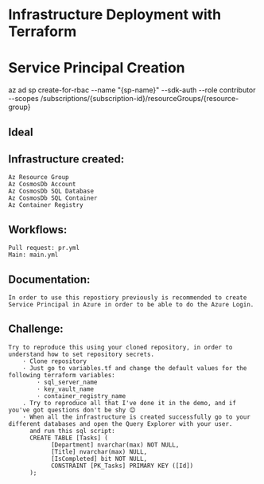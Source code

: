 # Infrastructure Deployment with Terraform

# Service Principal Creation
az ad sp create-for-rbac --name "{sp-name}" --sdk-auth --role contributor \
    --scopes /subscriptions/{subscription-id}/resourceGroups/{resource-group}
## Ideal 
## Infrastructure created:
    Az Resource Group
    Az CosmosDb Account
    Az CosmosDb SQL Database
    Az CosmosDb SQL Container
    Az Container Registry

## Workflows:
    Pull request: pr.yml
    Main: main.yml

## Documentation:
    In order to use this repostiory previously is recommended to create Service Principal in Azure in order to be able to do the Azure Login.
    

## Challenge:
    Try to reproduce this using your cloned repository, in order to understand how to set repository secrets.
        · Clone repository
        · Just go to variables.tf and change the default values for the following terraform variables:
            · sql_server_name
            · key_vault_name
            · container_registry_name
        . Try to reproduce all that I've done it in the demo, and if you've got questions don't be shy 😊
        · When all the infrastructure is created successfully go to your different databases and open the Query Explorer with your user.
          and run this sql script:
          CREATE TABLE [Tasks] (
                [Department] nvarchar(max) NOT NULL,
                [Title] nvarchar(max) NULL,
                [IsCompleted] bit NOT NULL,
                CONSTRAINT [PK_Tasks] PRIMARY KEY ([Id])
          );
